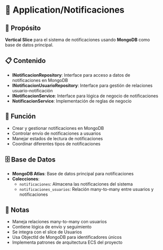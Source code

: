 # 📁 Application/Notificaciones

## 🎯 Propósito
**Vertical Slice** para el sistema de notificaciones usando **MongoDB** como base de datos principal.

## 📋 Contenido
- **INotificacionRepository**: Interface para acceso a datos de notificaciones en MongoDB
- **INotificacionUsuarioRepository**: Interface para gestión de relaciones usuario-notificación
- **INotificacionService**: Interface para lógica de negocio de notificaciones
- **NotificacionService**: Implementación de reglas de negocio

## 🔧 Función
- Crear y gestionar notificaciones en MongoDB
- Controlar envío de notificaciones a usuarios
- Manejar estados de lectura de notificaciones
- Coordinar diferentes tipos de notificaciones

## 🗄️ Base de Datos
- **MongoDB Atlas**: Base de datos principal para notificaciones
- **Colecciones**: 
  - `notificaciones`: Almacena las notificaciones del sistema
  - `notificaciones_usuarios`: Relación many-to-many entre usuarios y notificaciones

## 📝 Notas
- Maneja relaciones many-to-many con usuarios
- Contiene lógica de envío y seguimiento
- Se integra con el slice de Usuarios
- Usa ObjectId de MongoDB para identificadores únicos
- Implementa patrones de arquitectura ECS del proyecto